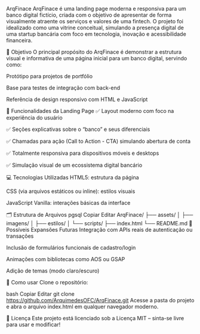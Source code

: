 ArqFinace
ArqFinace é uma landing page moderna e responsiva para um banco digital fictício, criada com o objetivo de apresentar de forma visualmente atraente os serviços e valores de uma fintech. O projeto foi idealizado como uma vitrine conceitual, simulando a presença digital de uma startup bancária com foco em tecnologia, inovação e acessibilidade financeira.

🧠 Objetivo
O principal propósito do ArqFinace é demonstrar a estrutura visual e informativa de uma página inicial para um banco digital, servindo como:

Protótipo para projetos de portfólio

Base para testes de integração com back-end

Referência de design responsivo com HTML e JavaScript

🚀 Funcionalidades da Landing Page
✅ Layout moderno com foco na experiência do usuário

✅ Seções explicativas sobre o “banco” e seus diferenciais

✅ Chamadas para ação (Call to Action - CTA) simulando abertura de conta

✅ Totalmente responsiva para dispositivos móveis e desktops

✅ Simulação visual de um ecossistema digital bancário

💻 Tecnologias Utilizadas
HTML5: estrutura da página

CSS (via arquivos estáticos ou inline): estilos visuais

JavaScript Vanilla: interações básicas da interface

🗂 Estrutura de Arquivos
pgsql
Copiar
Editar
ArqFinace/
├── assets/
│   ├── imagens/
│   ├── estilos/
│   └── scripts/
├── index.html
└── README.md
📌 Possíveis Expansões Futuras
Integração com APIs reais de autenticação ou transações

Inclusão de formulários funcionais de cadastro/login

Animações com bibliotecas como AOS ou GSAP

Adição de temas (modo claro/escuro)

🧪 Como usar
Clone o repositório:

bash
Copiar
Editar
git clone https://github.com/ArquimedesOFC/ArqFinace.git
Acesse a pasta do projeto e abra o arquivo index.html em qualquer navegador moderno.

📝 Licença
Este projeto está licenciado sob a Licença MIT – sinta-se livre para usar e modificar!
